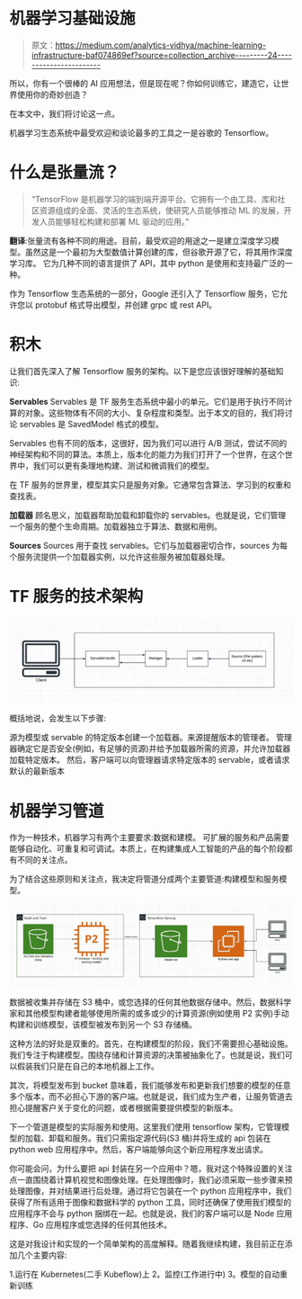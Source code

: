 # 机器学习基础设施

> 原文：<https://medium.com/analytics-vidhya/machine-learning-infrastructure-baf074869ef?source=collection_archive---------24----------------------->

所以，你有一个很棒的 AI 应用想法，但是现在呢？你如何训练它，建造它，让世界使用你的奇妙创造？

在本文中，我们将讨论这一点。

机器学习生态系统中最受欢迎和谈论最多的工具之一是谷歌的 Tensorflow。

# **什么是张量流？**

> “TensorFlow 是机器学习的端到端开源平台。它拥有一个由工具、库和社区资源组成的全面、灵活的生态系统，使研究人员能够推动 ML 的发展，开发人员能够轻松构建和部署 ML 驱动的应用。”

**翻译**:张量流有各种不同的用途。目前，最受欢迎的用途之一是建立深度学习模型。虽然这是一个最初为大型数值计算创建的库，但谷歌开源了它，将其用作深度学习库。
它为几种不同的语言提供了 API，其中 python 是使用和支持最广泛的一种。

作为 Tensorflow 生态系统的一部分，Google 还引入了 Tensorflow 服务，它允许您以 protobuf 格式导出模型，并创建 grpc 或 rest API。

# **积木**

让我们首先深入了解 Tensorflow 服务的架构。以下是您应该很好理解的基础知识:

**Servables**
Servables 是 TF 服务生态系统中最小的单元。它们是用于执行不同计算的对象。这些物体有不同的大小、复杂程度和类型。出于本文的目的，我们将讨论 servables 是 SavedModel 格式的模型。

Servables 也有不同的版本，这很好，因为我们可以进行 A/B 测试，尝试不同的神经架构和不同的算法。本质上，版本化的能力为我们打开了一个世界，在这个世界中，我们可以更有条理地构建、测试和微调我们的模型。

在 TF 服务的世界里，模型其实只是服务对象。它通常包含算法、学习到的权重和查找表。

**加载器**
顾名思义，加载器帮助加载和卸载你的 servables。也就是说，它们管理一个服务的整个生命周期。加载器独立于算法、数据和用例。

**Sources**
Sources 用于查找 servables。它们与加载器密切合作，sources 为每个服务流提供一个加载器实例，以允许这些服务被加载器处理。

# **TF 服务的技术架构**

![](img/8c3e25f297c4b9c129197db90d4b911a.png)

概括地说，会发生以下步骤:

源为模型或 servable 的特定版本创建一个加载器。来源提醒版本的管理者。
管理器确定它是否安全(例如，有足够的资源)并给予加载器所需的资源，并允许加载器加载特定版本。
然后，客户端可以向管理器请求特定版本的 servable，或者请求默认的最新版本

# **机器学习管道**

作为一种技术，机器学习有两个主要要求:数据和建模。
可扩展的服务和产品需要能够自动化、可重复和可调试。本质上，在构建集成人工智能的产品的每个阶段都有不同的关注点。

为了结合这些原则和关注点，我决定将管道分成两个主要管道:构建模型和服务模型。

![](img/fe45ea92b1f3339ad1444a11203ea740.png)

数据被收集并存储在 S3 桶中，或您选择的任何其他数据存储中。然后，数据科学家和其他模型构建者能够使用所需的或多或少的计算资源(例如使用 P2 实例)手动构建和训练模型，该模型被发布到另一个 S3 存储桶。

这种方法的好处是双重的。首先，在构建模型的阶段，我们不需要担心基础设施。我们专注于构建模型。围绕存储和计算资源的决策被抽象化了。也就是说，我们可以假装我们只是在自己的本地机器上工作。

其次，将模型发布到 bucket 意味着，我们能够发布和更新我们想要的模型的任意多个版本，而不必担心下游的客户端。也就是说，我们成为生产者，让服务管道去担心提醒客户关于变化的问题，或者根据需要提供模型的新版本。

下一个管道是模型的实际服务和使用。这里我们使用 tensorflow 架构，它管理模型的加载、卸载和服务。我们只需指定源代码(S3 桶)并将生成的 api 包装在 python web 应用程序中。然后，客户端能够向这个新应用程序发出请求。

你可能会问，为什么要把 api 封装在另一个应用中？嗯，我对这个特殊设置的关注点一直围绕着计算机视觉和图像处理。在处理图像时，我们必须采取一些步骤来预处理图像，并对结果进行后处理。通过将它包装在一个 python 应用程序中，我们获得了所有适用于图像和数据科学的 python 工具，同时还确保了使用我们模型的应用程序不会与 python 捆绑在一起。也就是说，我们的客户端可以是 Node 应用程序、Go 应用程序或您选择的任何其他技术。

这是对我设计和实现的一个简单架构的高度解释。随着我继续构建，我目前正在添加几个主要内容:

1.运行在 Kubernetes(二手 Kubeflow)上
2。监控(工作进行中)
3。模型的自动重新训练